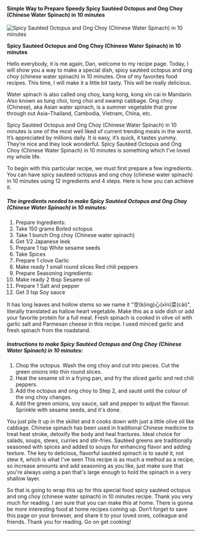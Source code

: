             

#### Simple Way to Prepare Speedy Spicy Sautéed Octopus and Ong Choy (Chinese Water Spinach) in 10 minutes

![Spicy Sautéed Octopus and Ong Choy (Chinese Water Spinach) in 10 minutes](https://img-global.cpcdn.com/recipes/6556419873570816/751x532cq70/spicy-sauteed-octopus-and-ong-choy-chinese-water-spinach-in-10-minutes-recipe-main-photo.jpg)

**Spicy Sautéed Octopus and Ong Choy (Chinese Water Spinach) in 10 minutes**

Hello everybody, it is me again, Dan, welcome to my recipe page. Today, I will show you a way to make a special dish, spicy sautéed octopus and ong choy (chinese water spinach) in 10 minutes. One of my favorites food recipes. This time, I will make it a little bit tasty. This will be really delicious.

Water spinach is also called ong choy, kang kong, kong xin cai in Mandarin. Also known as tung choi, tong choi and swamp cabbage. Ong choy (Chinese), aka Asian water spinach, is a summer vegetable that grow through out Asia–Thailand, Cambodia, Vietnam, China, etc.

Spicy Sautéed Octopus and Ong Choy (Chinese Water Spinach) in 10 minutes is one of the most well liked of current trending meals in the world. It’s appreciated by millions daily. It is easy, it’s quick, it tastes yummy. They’re nice and they look wonderful. Spicy Sautéed Octopus and Ong Choy (Chinese Water Spinach) in 10 minutes is something which I’ve loved my whole life.

To begin with this particular recipe, we must first prepare a few ingredients. You can have spicy sautéed octopus and ong choy (chinese water spinach) in 10 minutes using 12 ingredients and 4 steps. Here is how you can achieve it.

##### The ingredients needed to make Spicy Sautéed Octopus and Ong Choy (Chinese Water Spinach) in 10 minutes:

1.  Prepare Ingredients:
2.  Take 150 grams Boiled octopus
3.  Take 1 bunch Ong choy (Chinese water spinach)
4.  Get 1/2 Japanese leek
5.  Prepare 1 tsp White sesame seeds
6.  Take Spices
7.  Prepare 1 clove Garlic
8.  Make ready 1 small round slices Red chili peppers
9.  Prepare Seasoning ingredients:
10.  Make ready 2 tbsp Sesame oil
11.  Prepare 1 Salt and pepper
12.  Get 3 tsp Soy sauce

It has long leaves and hollow stems so we name it "空(kōng)心(xīn)菜(cài)", literally translated as hallow heart vegetable. Make this as a side dish or add your favorite protein for a full meal. Fresh spinach is cooked in olive oil with garlic salt and Parmesan cheese in this recipe. I used minced garlic and fresh spinach from the roadstand.

##### Instructions to make Spicy Sautéed Octopus and Ong Choy (Chinese Water Spinach) in 10 minutes:

1.  Chop the octopus. Wash the ong choy and cut into pieces. Cut the green onions into thin round slices.
2.  Heat the sesame oil in a frying pan, and fry the sliced garlic and red chili peppers.
3.  Add the octopus and ong choy to Step 2, and sauté until the colour of the ong choy changes.
4.  Add the green onions, soy sauce, salt and pepper to adjust the flavour. Sprinkle with sesame seeds, and it's done.

You just pile it up in the skillet and it cooks down with just a little olive oil like cabbage. Chinese spinach has been used in traditional Chinese medicine to treat heat stroke, detoxify the body and heal fractures. Ideal choice for salads, soups, stews, curries and stir-fries. Sautéed greens are traditionally seasoned with spices and added to soups for enhancing flavor and adding texture. The key to delicious, flavorful sautéed spinach is to sauté it, not stew it, which is what I've seen This recipe is as much a method as a recipe, so increase amounts and add seasoning as you like, just make sure that you're always using a pan that's large enough to hold the spinach in a very shallow layer.

So that is going to wrap this up for this special food spicy sautéed octopus and ong choy (chinese water spinach) in 10 minutes recipe. Thank you very much for reading. I am sure that you can make this at home. There is gonna be more interesting food at home recipes coming up. Don’t forget to save this page on your browser, and share it to your loved ones, colleague and friends. Thank you for reading. Go on get cooking!

* * *